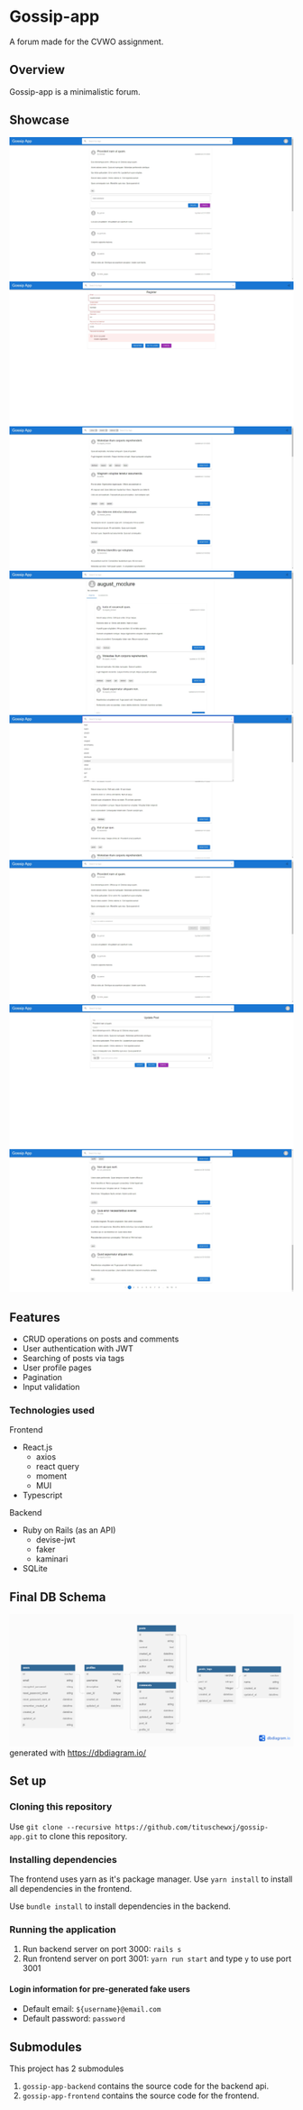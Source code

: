 # Gossip-app
A forum made for the CVWO assignment.

## Overview
Gossip-app is a minimalistic forum.

## Showcase
![Searching with tags](assets/chrome-capture-2023-0-22%20(1).png)
![Searching with tags](assets/chrome-capture-2023-0-22%20(2).png)
![Searching with tags](assets/chrome-capture-2023-0-22%20(3).png)
![Searching with tags](assets/chrome-capture-2023-0-22%20(4).png)
![Searching with tags](assets/chrome-capture-2023-0-22%20(5).png)
![Searching with tags](assets/chrome-capture-2023-0-22%20(6).png)
![Searching with tags](assets/chrome-capture-2023-0-22%20(7).png)
![Searching with tags](assets/chrome-capture-2023-0-22.png)

## Features
- CRUD operations on posts and comments
- User authentication with JWT
- Searching of posts via tags
- User profile pages
- Pagination
- Input validation

### Technologies used
Frontend
 - React.js
    - axios
    - react query
    - moment
    - MUI
 - Typescript

Backend
- Ruby on Rails (as an API)
    - devise-jwt
    - faker
    - kaminari
- SQLite

## Final DB Schema
![DB Schema Diagram](assets/db-schema-diagram.png)
generated with https://dbdiagram.io/

## Set up
### Cloning this repository
Use `git clone --recursive https://github.com/tituschewxj/gossip-app.git` to clone this repository.

### Installing dependencies
The frontend uses yarn as it's package manager.
Use `yarn install` to install all dependencies in the frontend.

Use `bundle install` to install dependencies in the backend.

### Running the application
1. Run backend server on port 3000: `rails s`
2. Run frontend server on port 3001: `yarn run start` and type `y` to use port 3001

#### Login information for pre-generated fake users
- Default email: `${username}@email.com`
- Default password: `password`

## Submodules
This project has 2 submodules
1. `gossip-app-backend` contains the source code for the backend api.
2. `gossip-app-frontend` contains the source code for the frontend.
